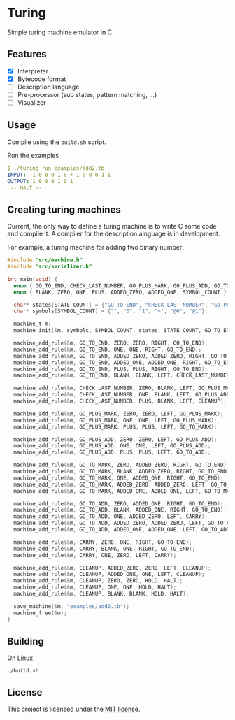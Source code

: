 # Turing 

Simple turing machine emulator in C

## Features

- [x] Interpreter
- [x] Bytecode format
- [ ] Description language
- [ ] Pre-processor (sub states, pattern matching, ...)
- [ ] Visualizer

## Usage

Compile using the `build.sh` script.

Run the examples

```yaml
$ ./turing run examples/add2.tb  
INPUT:  1 0 0 0 1 0 + 1 0 0 0 1 1
OUTPUT: 1 0 0 0 1 0 1 
 -- HALT --
```

## Creating turing machines

Current, the only way to define a turing machine is to write C some code and
compile it. A compiler for the description alnguage is in development.

For example, a turing machine for adding two binary number:

```c
#include "src/machine.h"
#include "src/serializer.h"

int main(void) {
  enum { GO_TO_END, CHECK_LAST_NUMBER, GO_PLUS_MARK, GO_PLUS_ADD, GO_TO_MARK, GO_TO_ADD, MARK, CARRY, CLEANUP, HALT, STATE_COUNT };
  enum { BLANK, ZERO, ONE, PLUS, ADDED_ZERO, ADDED_ONE, SYMBOL_COUNT };

  char* states[STATE_COUNT] = {"GO TO END", "CHECK LAST NUMBER", "GO PLUS MARK", "GO PLUS ADD", "GO TO MARK", "GO TO ADD", "MARK", "CARRY", "CLEANUP", "HALT"};
  char* symbols[SYMBOL_COUNT] = {"", "0", "1", "+", "@0", "@1"};

  machine_t m;
  machine_init(&m, symbols, SYMBOL_COUNT, states, STATE_COUNT, GO_TO_END);

  machine_add_rule(&m, GO_TO_END, ZERO, ZERO, RIGHT, GO_TO_END);
  machine_add_rule(&m, GO_TO_END, ONE, ONE, RIGHT, GO_TO_END);
  machine_add_rule(&m, GO_TO_END, ADDED_ZERO, ADDED_ZERO, RIGHT, GO_TO_END);
  machine_add_rule(&m, GO_TO_END, ADDED_ONE, ADDED_ONE, RIGHT, GO_TO_END);
  machine_add_rule(&m, GO_TO_END, PLUS, PLUS, RIGHT, GO_TO_END);
  machine_add_rule(&m, GO_TO_END, BLANK, BLANK, LEFT, CHECK_LAST_NUMBER);

  machine_add_rule(&m, CHECK_LAST_NUMBER, ZERO, BLANK, LEFT, GO_PLUS_MARK);
  machine_add_rule(&m, CHECK_LAST_NUMBER, ONE, BLANK, LEFT, GO_PLUS_ADD);
  machine_add_rule(&m, CHECK_LAST_NUMBER, PLUS, BLANK, LEFT, CLEANUP);

  machine_add_rule(&m, GO_PLUS_MARK, ZERO, ZERO, LEFT, GO_PLUS_MARK);
  machine_add_rule(&m, GO_PLUS_MARK, ONE, ONE, LEFT, GO_PLUS_MARK);
  machine_add_rule(&m, GO_PLUS_MARK, PLUS, PLUS, LEFT, GO_TO_MARK);

  machine_add_rule(&m, GO_PLUS_ADD, ZERO, ZERO, LEFT, GO_PLUS_ADD);
  machine_add_rule(&m, GO_PLUS_ADD, ONE, ONE, LEFT, GO_PLUS_ADD);
  machine_add_rule(&m, GO_PLUS_ADD, PLUS, PLUS, LEFT, GO_TO_ADD);

  machine_add_rule(&m, GO_TO_MARK, ZERO, ADDED_ZERO, RIGHT, GO_TO_END);
  machine_add_rule(&m, GO_TO_MARK, BLANK, ADDED_ZERO, RIGHT, GO_TO_END);
  machine_add_rule(&m, GO_TO_MARK, ONE, ADDED_ONE, RIGHT, GO_TO_END);
  machine_add_rule(&m, GO_TO_MARK, ADDED_ZERO, ADDED_ZERO, LEFT, GO_TO_MARK);
  machine_add_rule(&m, GO_TO_MARK, ADDED_ONE, ADDED_ONE, LEFT, GO_TO_MARK);

  machine_add_rule(&m, GO_TO_ADD, ZERO, ADDED_ONE, RIGHT, GO_TO_END);
  machine_add_rule(&m, GO_TO_ADD, BLANK, ADDED_ONE, RIGHT, GO_TO_END);
  machine_add_rule(&m, GO_TO_ADD, ONE, ADDED_ZERO, LEFT, CARRY);
  machine_add_rule(&m, GO_TO_ADD, ADDED_ZERO, ADDED_ZERO, LEFT, GO_TO_ADD);
  machine_add_rule(&m, GO_TO_ADD, ADDED_ONE, ADDED_ONE, LEFT, GO_TO_ADD);

  machine_add_rule(&m, CARRY, ZERO, ONE, RIGHT, GO_TO_END);
  machine_add_rule(&m, CARRY, BLANK, ONE, RIGHT, GO_TO_END);
  machine_add_rule(&m, CARRY, ONE, ZERO, LEFT, CARRY);

  machine_add_rule(&m, CLEANUP, ADDED_ZERO, ZERO, LEFT, CLEANUP);
  machine_add_rule(&m, CLEANUP, ADDED_ONE, ONE, LEFT, CLEANUP);
  machine_add_rule(&m, CLEANUP, ZERO, ZERO, HOLD, HALT);
  machine_add_rule(&m, CLEANUP, ONE, ONE, HOLD, HALT);
  machine_add_rule(&m, CLEANUP, BLANK, BLANK, HOLD, HALT);

  save_machine(&m, "examples/add2.tb");
  machine_free(&m);
}
```

## Building

On Linux

```
./build.sh
```

## License

This project is licensed under the [MIT license](LICENSE).
